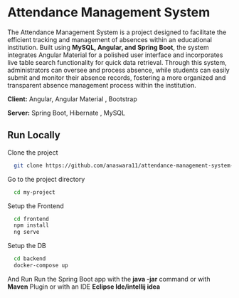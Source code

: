 
# Attendance Management System

The Attendance Management System is a project designed to facilitate the efficient tracking and management of absences within an educational institution. Built using **MySQL, Angular, and Spring Boot**, the system integrates Angular Material for a polished user interface and incorporates live table search functionality for quick data retrieval. Through this system, administrators can oversee and process absence, while students can easily submit and monitor their absence records, fostering a more organized and transparent absence management process within the institution.

**Client:** Angular, Angular Material , Bootstrap

**Server:** Spring Boot, Hibernate , MySQL


## Run Locally


Clone the project
```bash
  git clone https://github.com/anaswara11/attendance-management-system-angular.git
```
Go to the project directory
```bash
  cd my-project
  ```

Setup the Frontend
```bash
  cd frontend
  npm install 
  ng serve
```
Setup the DB
```bash
  cd backend
  docker-compose up
  ```
And Run Run the Spring Boot app with the **java -jar** command or with **Maven** Plugin or with an IDE **Eclipse Ide/intellij idea**


